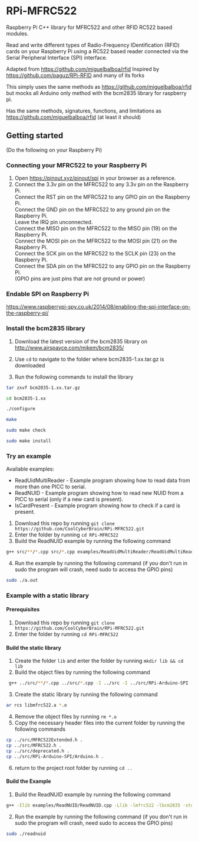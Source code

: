 # RPi-MFRC522
Raspberry Pi C++ library for MFRC522 and other RFID RC522 based modules.

Read and write different types of Radio-Frequency IDentification (RFID) cards
on your Raspberry Pi using a RC522 based reader connected via the Serial Peripheral
Interface (SPI) interface.

Adapted from https://github.com/miguelbalboa/rfid
Inspired by https://github.com/paguz/RPi-RFID and many of its forks

This simply uses the same methods as https://github.com/miguelbalboa/rfid but mocks all Arduino only method with the bcm2835 library for raspberry pi.

Has the same methods, signatures, functions, and limitations as https://github.com/miguelbalboa/rfid (at least it should)

## Getting started
(Do the following on your Raspberry Pi)
### Connecting your MFRC522 to your Raspberry Pi
1. Open https://pinout.xyz/pinout/spi in your browser as a reference.
2. Connect the 3.3v pin on the MFRC522 to any 3.3v pin on the Raspberry Pi.  
   Connect the RST pin on the MFRC522 to any GPIO pin on the Raspberry Pi.  
   Connect the GND pin on the MFRC522 to any ground pin on the Raspberry Pi.  
   Leave the IRQ pin unconnected.  
   Connect the MISO pin on the MFRC522 to the MISO pin (19) on the Raspberry Pi.  
   Connect the MOSI pin on the MFRC522 to the MOSI pin (21) on the Raspberry Pi.  
   Connect the SCK pin on the MFRC522 to the SCLK pin (23) on the Raspberry Pi.  
   Connect the SDA pin on the MFRC522 to any GPIO pin on the Raspberry Pi.  
   (GPIO pins are just pins that are not ground or power) 

### Endable SPI on Raspberry Pi
https://www.raspberrypi-spy.co.uk/2014/08/enabling-the-spi-interface-on-the-raspberry-pi/

### Install the bcm2835 library
1. Download the latest version of the bcm2835 library on http://www.airspayce.com/mikem/bcm2835/

2. Use ```cd``` to navigate to the folder where bcm2835-1.xx.tar.gz is downloaded

3. Run the following commands to install the library
```bash
tar zxvf bcm2835-1.xx.tar.gz

cd bcm2835-1.xx

./configure

make

sudo make check

sudo make install
```

### Try an example
Available examples:
  * ReadUidMultiReader - Example program showing how to read data from more than one PICC to serial.
  * ReadNUID - Example program showing how to read new NUID from a PICC to serial (only if a new card is present).
  * IsCardPresent - Example program showing how to check if a card is present.

1. Download this repo by running ```git clone https://github.com/CoolCyberBrain/RPi-MFRC522.git```
2. Enter the folder by running ```cd RPi-MFRC522```
3. Build the ReadNUID example by running the following command
```bash
g++ src/**/*.cpp src/*.cpp examples/ReadUidMultiReader/ReadUidMultiReader.cpp -I src -I src/RPi-Arduino-SPI -std=c++17 -lbcm2835
```
4. Run the example by running the following command (if you don't run in sudo the program will crash, need sudo to access the GPIO pins)
```bash
sudo ./a.out
```

### Example with a static library
#### Prerequisites
1. Download this repo by running ```git clone https://github.com/CoolCyberBrain/RPi-MFRC522.git```
2. Enter the folder by running ```cd RPi-MFRC522```

#### Build the static library
1. Create the folder ```lib``` and enter the folder by running ```mkdir lib && cd lib```
2. Build the object files by running the following command 
```bash
 g++ ../src/**/*.cpp ../src/*.cpp -I ../src -I ../src/RPi-Arduino-SPI -std=c++17 -lbcm2835 -c
```
3. Create the static library by running the following command
```bash
ar rcs libmfrc522.a *.o
```
4. Remove the object files by running ```rm *.o```
5. Copy the necessary header files into the current folder by running the following commands
```bash
cp ../src/MFRC522Extended.h .
cp ../src/MFRC522.h .
cp ../src/deprecated.h .
cp ../src/RPi-Arduino-SPI/Arduino.h .
```
6. return to the project root folder by running ```cd ..```

#### Build the Example
1. Build the ReadNUID example by running the following command
```bash
g++ -Ilib examples/ReadNUID/ReadNUID.cpp -Llib -lmfrc522 -lbcm2835 -std=c++17 -o readnuid
```
2. Run the example by running the following command (if you don't run in sudo the program will crash, need sudo to access the GPIO pins)
```bash
sudo ./readnuid
```
